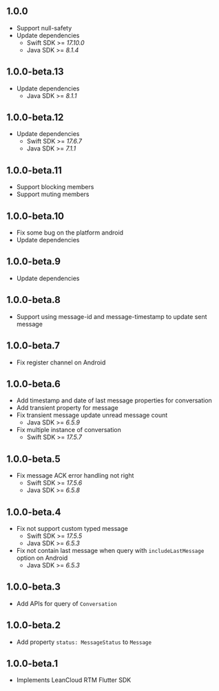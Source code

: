 ## 1.0.0

* Support null-safety
* Update dependencies
  * Swift SDK >= *17.10.0*
  * Java SDK >= *8.1.4*

## 1.0.0-beta.13

* Update dependencies
  * Java SDK >= *8.1.1*

## 1.0.0-beta.12

* Update dependencies
  * Swift SDK >= *17.6.7*
  * Java SDK >= *7.1.1*

## 1.0.0-beta.11

* Support blocking members
* Support muting members

## 1.0.0-beta.10

* Fix some bug on the platform android
* Update dependencies

## 1.0.0-beta.9

* Update dependencies

## 1.0.0-beta.8

* Support using message-id and message-timestamp to update sent message

## 1.0.0-beta.7

* Fix register channel on Android

## 1.0.0-beta.6

* Add timestamp and date of last message properties for conversation
* Add transient property for message
* Fix transient message update unread message count
  * Java SDK >= *6.5.9*
* Fix multiple instance of conversation
  * Swift SDK >= *17.5.7*

## 1.0.0-beta.5

* Fix message ACK error handling not right
  * Swift SDK >= *17.5.6*
  * Java SDK >= *6.5.8*

## 1.0.0-beta.4

* Fix not support custom typed message
  * Swift SDK >= *17.5.5*
  * Java SDK >= *6.5.3*
* Fix not contain last message when query with `includeLastMessage` option on Android
  * Java SDK >= *6.5.3*

## 1.0.0-beta.3

* Add APIs for query of `Conversation`

## 1.0.0-beta.2

* Add property `status: MessageStatus` to `Message`

## 1.0.0-beta.1

* Implements LeanCloud RTM Flutter SDK
